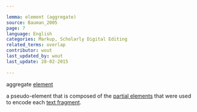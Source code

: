 ```yaml
---

lemma: element (aggregate)
source: Bauman_2005
page: 7 
language: English
categories: Markup, Scholarly Digital Editing
related_terms: overlap
contributor: wout
last_updated_by: wout
last_update: 28-02-2015
        
---
```


aggregate [element](element.html)

a pseudo-element that is composed of the [partial elements](elementPartial.html) that were used to encode each [text fragment](textFragment.html).

